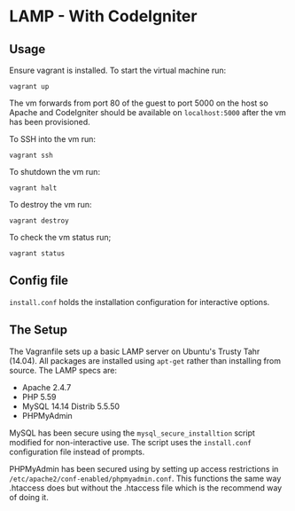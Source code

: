 # LAMP - With CodeIgniter

## Usage

Ensure vagrant is installed. To start the virtual machine run:

```
vagrant up
```

The vm forwards from port 80 of the guest to port 5000 on the host so Apache and CodeIgniter should be available on `localhost:5000` after the vm has been provisioned.

To SSH into the vm run:

```
vagrant ssh
```

To shutdown the vm run:

```
vagrant halt
```

To destroy the vm run:

```
vagrant destroy
```

To check the vm status run;

```
vagrant status
```

## Config file

`install.conf` holds the installation configuration for interactive options.

## The Setup

The Vagranfile sets up a basic LAMP server on Ubuntu's Trusty Tahr (14.04). All packages are installed using `apt-get` rather than installing from source. The LAMP specs are:

- Apache 2.4.7
- PHP 5.59
- MySQL 14.14 Distrib 5.5.50
- PHPMyAdmin

MySQL has been secure using the `mysql_secure_installtion` script modified for non-interactive use. The script uses the `install.conf` configuration file instead of prompts.

PHPMyAdmin has been secured using by setting up access restrictions in `/etc/apache2/conf-enabled/phpmyadmin.conf`. This functions the same way .htaccess does but without the .htaccess file which is the recommend way of doing it.


